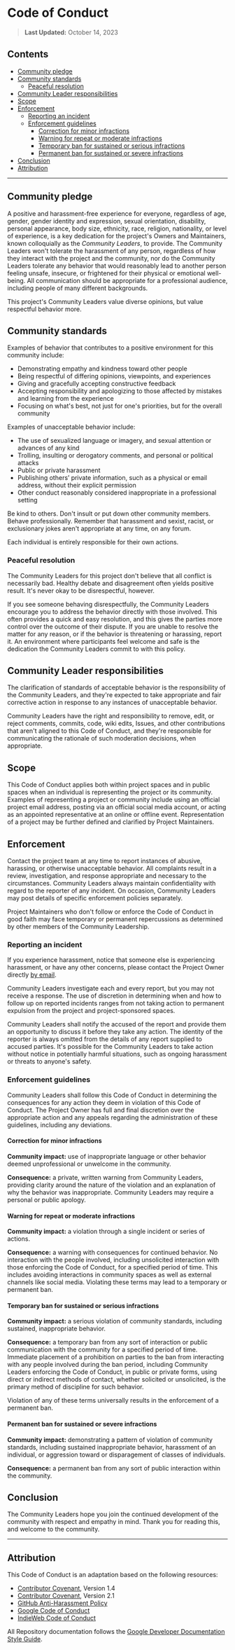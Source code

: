 <!-- omit from toc -->

# Code of Conduct

> **Last Updated:** October 14, 2023

<!-- prettier-ignore-start -->
<!-- omit from toc -->
## Contents

- [Community pledge](#community-pledge)
- [Community standards](#community-standards)
  - [Peaceful resolution](#peaceful-resolution)
- [Community Leader responsibilities](#community-leader-responsibilities)
- [Scope](#scope)
- [Enforcement](#enforcement)
  - [Reporting an incident](#reporting-an-incident)
  - [Enforcement guidelines](#enforcement-guidelines)
    - [Correction for minor infractions](#correction-for-minor-infractions)
    - [Warning for repeat or moderate infractions](#warning-for-repeat-or-moderate-infractions)
    - [Temporary ban for sustained or serious infractions](#temporary-ban-for-sustained-or-serious-infractions)
    - [Permanent ban for sustained or severe infractions](#permanent-ban-for-sustained-or-severe-infractions)
- [Conclusion](#conclusion)
- [Attribution](#attribution)

---
<!-- prettier-ignore-end -->

## Community pledge

A positive and harassment-free experience for everyone, regardless of age, gender, gender identity and expression,
sexual orientation, disability, personal appearance, body size, ethnicity, race, religion, nationality, or level of
experience, is a key dedication for the project's Owners and Maintainers, known colloquially as the _Community Leaders_,
to provide. The Community Leaders won't tolerate the harassment of any person, regardless of how they interact with the
project and the community, nor do the Community Leaders tolerate any behavior that would reasonably lead to another
person feeling unsafe, insecure, or frightened for their physical or emotional well-being. All communication should be
appropriate for a professional audience, including people of many different backgrounds.

This project's Community Leaders value diverse opinions, but value respectful behavior more.

## Community standards

Examples of behavior that contributes to a positive environment for this community include:

- Demonstrating empathy and kindness toward other people
- Being respectful of differing opinions, viewpoints, and experiences
- Giving and gracefully accepting constructive feedback
- Accepting responsibility and apologizing to those affected by mistakes and learning from the experience
- Focusing on what's best, not just for one's priorities, but for the overall community

Examples of unacceptable behavior include:

- The use of sexualized language or imagery, and sexual attention or advances of any kind
- Trolling, insulting or derogatory comments, and personal or political attacks
- Public or private harassment
- Publishing others’ private information, such as a physical or email address, without their explicit permission
- Other conduct reasonably considered inappropriate in a professional setting

Be kind to others. Don't insult or put down other community members. Behave professionally. Remember that harassment and
sexist, racist, or exclusionary jokes aren't appropriate at any time, on any forum.

Each individual is entirely responsible for their own actions.

### Peaceful resolution

The Community Leaders for this project don't believe that all conflict is necessarily bad. Healthy debate and
disagreement often yields positive result. It's never okay to be disrespectful, however.

If you see someone behaving disrespectfully, the Community Leaders encourage you to address the behavior directly with
those involved. This often provides a quick and easy resolution, and this gives the parties more control over the
outcome of their dispute. If you are unable to resolve the matter for any reason, or if the behavior is threatening or
harassing, report it. An environment where participants feel welcome and safe is the dedication the Community Leaders
commit to with this policy.

## Community Leader responsibilities

The clarification of standards of acceptable behavior is the responsibility of the Community Leaders, and they're
expected to take appropriate and fair corrective action in response to any instances of unacceptable behavior.

Community Leaders have the right and responsibility to remove, edit, or reject comments, commits, code, wiki edits,
Issues, and other contributions that aren't aligned to this Code of Conduct, and they're responsible for communicating
the rationale of such moderation decisions, when appropriate.

## Scope

This Code of Conduct applies both within project spaces and in public spaces when an individual is representing the
project or its community. Examples of representing a project or community include using an official project email
address, posting via an official social media account, or acting as an appointed representative at an online or offline
event. Representation of a project may be further defined and clarified by Project Maintainers.

## Enforcement

Contact the project team at any time to report instances of abusive, harassing, or otherwise unacceptable behavior. All
complaints result in a review, investigation, and response appropriate and necessary to the circumstances. Community
Leaders always maintain confidentiality with regard to the reporter of any incident. On occasion, Community Leaders may
post details of specific enforcement policies separately.

Project Maintainers who don't follow or enforce the Code of Conduct in good faith may face temporary or permanent
repercussions as determined by other members of the Community Leadership.

### Reporting an incident

If you experience harassment, notice that someone else is experiencing harassment, or have any other concerns, please
contact the Project Owner directly [by email][email].

Community Leaders investigate each and every report, but you may not receive a response. The use of discretion in
determining when and how to follow up on reported incidents ranges from not taking action to permanent expulsion from
the project and project-sponsored spaces.

Community Leaders shall notify the accused of the report and provide them an opportunity to discuss it before they take
any action. The identity of the reporter is always omitted from the details of any report supplied to accused parties.
It's possible for the Community Leaders to take action without notice in potentially harmful situations, such as ongoing
harassment or threats to anyone's safety.

### Enforcement guidelines

Community Leaders shall follow this Code of Conduct in determining the consequences for any action they deem in
violation of this Code of Conduct. The Project Owner has full and final discretion over the appropriate action and any
appeals regarding the administration of these guidelines, including any deviations.

#### Correction for minor infractions

**Community impact:** use of inappropriate language or other behavior deemed unprofessional or unwelcome in the
community.

**Consequence:** a private, written warning from Community Leaders, providing clarity around the nature of the violation
and an explanation of why the behavior was inappropriate. Community Leaders may require a personal or public apology.

#### Warning for repeat or moderate infractions

**Community impact:** a violation through a single incident or series of actions.

**Consequence:** a warning with consequences for continued behavior. No interaction with the people involved, including
unsolicited interaction with those enforcing the Code of Conduct, for a specified period of time. This includes avoiding
interactions in community spaces as well as external channels like social media. Violating these terms may lead to a
temporary or permanent ban.

#### Temporary ban for sustained or serious infractions

**Community impact:** a serious violation of community standards, including sustained, inappropriate behavior.

**Consequence:** a temporary ban from any sort of interaction or public communication with the community for a specified
period of time. Immediate placement of a prohibition on parties to the ban from interacting with any people involved
during the ban period, including Community Leaders enforcing the Code of Conduct, in public or private forms, using
direct or indirect methods of contact, whether solicited or unsolicited, is the primary method of discipline for such
behavior.

Violation of any of these terms universally results in the enforcement of a permanent ban.

#### Permanent ban for sustained or severe infractions

**Community impact:** demonstrating a pattern of violation of community standards, including sustained inappropriate
behavior, harassment of an individual, or aggression toward or disparagement of classes of individuals.

**Consequence:** a permanent ban from any sort of public interaction within the community.

## Conclusion

The Community Leaders hope you join the continued development of the community with respect and empathy in mind. Thank
you for reading this, and welcome to the community.

---

## Attribution

This Code of Conduct is an adaptation based on the following resources:

- [Contributor Covenant][covenant-14], Version 1.4
- [Contributor Covenant][covenant-21], Version 2.1
- [GitHub Anti-Harassment Policy][github-antiharassment]
- [Google Code of Conduct][google-conduct]
- [IndieWeb Code of Conduct][indieweb-conduct]

All Repository documentation follows the [Google Developer Documentation Style Guide][google-style].

<!-- Link repository -->

[covenant-14]: https://www.contributor-covenant.org/version/1/4/code-of-conduct/
[covenant-21]: https://www.contributor-covenant.org/version/2/1/code_of_conduct/
[email]: mailto:hello+github@andrewvaughan.io?subject=GitHub%20Code%20of%20Conduct%20Report
[github-antiharassment]: https://geekfeminism.fandom.com/wiki/Conference_anti-harassment/Policy
[google-conduct]: https://github.com/google/.github/blob/master/CODE_OF_CONDUCT.md
[google-style]: https://developers.google.com/style/
[indieweb-conduct]: https://indieweb.org/code-of-conduct
